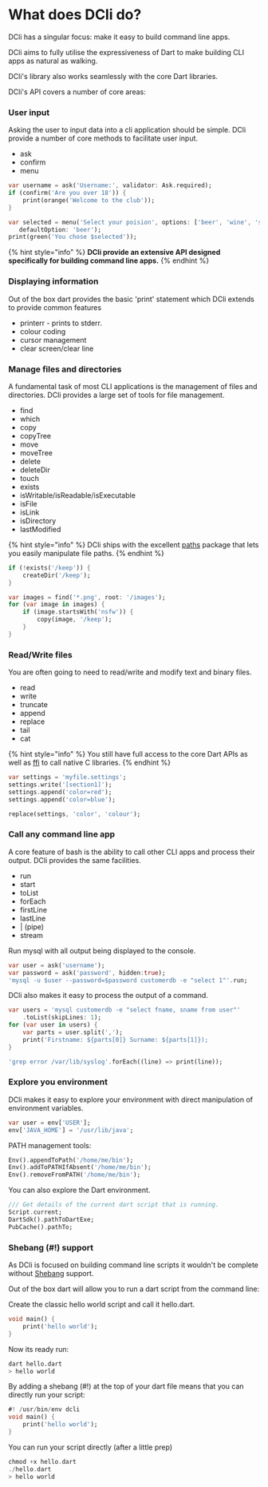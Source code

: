 # What does DCli do?

DCli has a singular focus: make it easy to build command line apps.

DCli aims to fully utilise the expressiveness of Dart to make building CLI apps as natural as walking.

DCli's library also works seamlessly with the core Dart libraries.

DCli's API covers a number of core areas:

### User input

Asking the user to input data into a cli application should be simple. DCli provide a number of core methods to facilitate user input.

* ask
* confirm
* menu

```dart
var username = ask('Username:', validator: Ask.required);
if (confirm('Are you over 18')) {
    print(orange('Welcome to the club'));
}

var selected = menu('Select your poision', options: ['beer', 'wine', 'spirits']
   defaultOption: 'beer');
print(green('You chose $selected'));
```

{% hint style="info" %}
**DCli provide an extensive API designed specifically for building command line apps.**
{% endhint %}

### Displaying information

Out of the box dart provides the basic 'print' statement which DCli extends to provide common features

* printerr - prints to stderr.
* colour coding
* cursor management
* clear screen/clear line

### Manage files and directories

A fundamental task of most CLI applications is the management of files and directories. DCli provides a large set of tools for file management.

* find
* which
* copy
* copyTree
* move
* moveTree
* delete
* deleteDir
* touch
* exists
* isWritable/isReadable/isExecutable
* isFile
* isLink
* isDirectory
* lastModified

{% hint style="info" %}
DCli ships with the excellent [paths](https://pub.dev/packages/path) package that lets you easily manipulate file paths.
{% endhint %}

```dart
if (!exists('/keep')) {
    createDir('/keep');
}

var images = find('*.png', root: '/images');
for (var image in images) {
    if (image.startsWith('nsfw')) {
        copy(image, '/keep');
    }
}
```

### Read/Write files

You are often going to need to read/write and modify text and binary files. 

* read
* write
* truncate
* append
* replace
* tail
* cat

{% hint style="info" %}
You still have full access to the  core Dart APIs as well as [ffi](https://dart.dev/guides/libraries/c-interop) to call native C libraries.
{% endhint %}

```dart
var settings = 'myfile.settings';
settings.write('[section1]');
settings.append('color=red');
settings.append('color=blue');

replace(settings, 'color', 'colour');
```

### Call any command line app

A core feature of bash is the ability to call other CLI apps and process their output. DCli provides the same facilities.

* run
* start
* toList
* forEach
* firstLine
* lastLine
* \| \(pipe\)
* stream

Run mysql with all output being displayed to the console.

```dart
var user = ask('username');
var password = ask('password', hidden:true);
'mysql -u $user --password=$password customerdb -e "select 1"'.run;
```

DCli also makes it easy to process the output of a command.

```dart
var users = 'mysql customerdb -e "select fname, sname from user"'
    .toList(skipLines: 1);
for (var user in users) {
    var parts = user.split(',');
    print('Firstname: ${parts[0]} Surname: ${parts[1]});
}

'grep error /var/lib/syslog'.forEach((line) => print(line));
```

### Explore you environment

DCli makes it easy to explore your environment with direct manipulation of environment variables.

```dart
var user = env['USER'];
env['JAVA_HOME'] = '/usr/lib/java';
```

PATH management tools:

```dart
Env().appendToPath('/home/me/bin');
Env().addToPATHIfAbsent('/home/me/bin');
Env().removeFromPATH('/home/me/bin');
```

You can also explore the Dart environment.

```dart
/// Get details of the current dart script that is running.
Script.current;
DartSdk().pathToDartExe;
PubCache().pathTo;
```

### Shebang \(\#!\) support

As DCli is focused on building command line scripts it wouldn't be complete without [Shebang](https://en.wikipedia.org/wiki/Shebang_%28Unix%29) support.

Out of the box dart will allow you to run a dart script from the command line:

Create the classic hello world script and call it hello.dart.

```dart
void main() {
    print('hello world');
}
```

Now its ready run:

```bash
dart hello.dart
> hello world
```

By adding a  shebang \(\#!\) at the top of your dart file means that you can directly run your script:

```dart
#! /usr/bin/env dcli
void main() {
    print('hello world');
}
```

You can run your script directly \(after a little prep\)

```dart
chmod +x hello.dart
./hello.dart
> hello world
```





